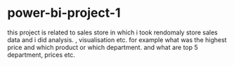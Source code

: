 # power-bi-project-1
this project is related to sales store in which i took rendomaly store sales data and i did analysis. , visualisation etc.
for example what was the highest price and which product or which department.
and what are  top 5 department, prices etc.

